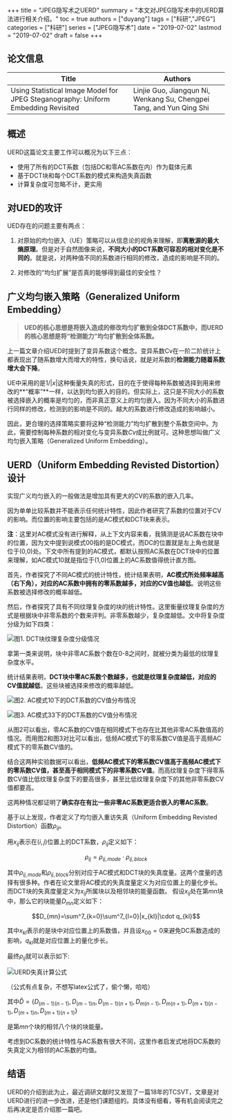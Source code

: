+++
title = "JPEG隐写术之UERD"
summary = "本文对JPEG隐写术中的UERD算法进行相关介绍。"
toc = true
authors = ["duyang"]
tags = ["科研","JPEG"]
categories = ["科研"]
series = ["JPEG隐写术"]
date = "2019-07-02"
lastmod = "2019-07-02"
draft = false
+++

## 论文信息

| Title | Authors |
| ----- | ------- |
| Using Statistical Image Model for JPEG Steganography: Uniform Embedding Revisited | Linjie Guo, Jiangqun Ni, Wenkang Su, Chengpei Tang, and Yun Qing Shi |

## 概述

UERD这篇论文主要工作可以概况为以下三点：
- 使用了所有的DCT系数（包括DC和零AC系数在内）作为载体元素
- 基于DCT块和每个DCT系数的模式来构造失真函数
- 计算复杂度可忽略不计，更实用

## 对UED的攻讦

UED存在的问题主要有两点：

1. 对原始的均匀嵌入（UE）策略可以从信息论的视角来理解，即**离散源的最大熵原理**。但是对于自然图像来说，**不同大小的DCT系数可容忍的相对变化是不同的**。就是说，对两种值不同的系数进行相同的修改，造成的影响是不同的。

2. 对修改的“均匀扩展”是否真的能够得到最佳的安全性？

## 广义均匀嵌入策略（Generalized Uniform Embedding）

> **UED的核心思想是将嵌入造成的修改均匀扩散到全体DCT系数中，而UERD的核心思想是将“检测能力”均匀扩散到全体系数。**

上一篇文章介绍UED时提到了变异系数这个概念。变异系数Cv在一阶二阶统计上都表现出了随系数增大而增大的特性，换句话说，就是对系数的**检测能力随着系数增大会下降**。

UE中采用的是$1/|x|$这种衡量失真的形式，目的在于使得每种系数被选择到用来修改的**“概率”**一样，以达到均匀嵌入的目的。但实际上，这只是不同大小的系数被选择嵌入的概率是均匀的，而非真正意义上的均匀嵌入。因为不同大小的系数进行同样的修改，检测到的影响是不同的。越大的系数进行修改造成的影响越小。

因此，更合理的选择策略实要将这种“检测能力”均匀扩散到整个系数空间中。为此，需要控制每种系数的相对变化与变异系数$Cv$成比例就可。这种思想叫做广义均匀嵌入策略（Generalized Uniform Embedding）。

## UERD（Uniform Embedding Revisted Distortion）设计

实现广义均匀嵌入的一般做法是增加具有更大的CV的系数的嵌入几率。

因为单单比较系数并不能表示任何统计特性，因此作者研究了系数的位置对于CV的影响。而位置的影响主要包括的是AC模式和DCT块来表示。

**注**：这里对AC模式没有进行解释，从上下文内容来看，我猜测是说AC系数在块中的位置，因为文中提到说模式00指的是DC模式，而DC的位置就是左上角也就是位于(0,0)处。下文中所有提到的AC模式，都默认按照AC系数在DCT块中的位置来理解，如AC模式10就是指位于(1,0)位置上的AC系数值得统计直方图。

首先，作者探究了不同AC模式的统计特性，统计结果表明，**AC模式所处频率越高（右下角），对应的AC系数中拥有的零系数越多，对应的CV值也越低**。说明这些系数被选择修改的概率越低。

然后，作者探究了具有不同纹理复杂度的块的统计特性。这里衡量纹理复杂度的方式是根据块中非零系数的个数来评判。非零系数越少，复杂度越低。文中将复杂度分级为如下四类：

![图1. DCT块纹理复杂度分级情况](https://odinaris-1259564738.cos.ap-shanghai.myqcloud.com/UERD/1562079670314.png)

拿第一类来说明，块中非零AC系数个数在0-8之间时，就被分类为最低的纹理复杂度水平。

统计结果表明，**DCT块中零AC系数个数越多，也就是纹理复杂度越低，对应的CV值就越低**，这些块被选择来修改的概率越低。

![图2. AC模式10下的DCT系数的CV值分布情况](https://odinaris-1259564738.cos.ap-shanghai.myqcloud.com/UERD/1562080724299.png)

![图3. AC模式33下的DCT系数的CV值分布情况](https://odinaris-1259564738.cos.ap-shanghai.myqcloud.com/UERD/1562081309344.png)

从图2可以看出，零AC系数的CV值在相同模式下也存在比其他非零AC系数值高的情况。而用图2和图3对比可以看出，低频AC模式下的零系数CV值是高于高频AC模式下的零系数CV值的。

结合这两种实验数据可以看出，**低频AC模式下的零系数CV值高于高频AC模式下的零系数CV值，甚至高于相同模式下的非零系数CV值**。而高纹理复杂度下得零系数CV值比低纹理复杂度下的要高很多，甚至比低纹理复杂度下的其他非零系数CV值都要高。

这两种情况都证明了**确实存在有比一些非零AC系数更适合嵌入的零AC系数**。

基于以上发现，作者定义了均匀嵌入重访失真（Uniform Embedding Revisted Distortion）函数$\rho_{ij}$。

用$x_{ij}$表示在$(i,j)$位置上的DCT系数，$\rho_{ij}$定义如下：

$$\rho_{ij}=\rho_{ij,mode}\cdot \rho_{ij,block}$$

其中$\rho_{ij,mode}$和$\rho_{ij,block}$分别对应于AC模式和DCT块的失真度量。这两个度量的选择有很多种。作者在论文里将AC模式的失真度量定义为对应位置上的量化步长。而DCT块的失真度量定义为$x_{ij}$所属块以及相邻块的能量函数。 假设$x_{ij}$处在第$mn$块中，那么它的块能量$D_{mn}$定义如下：

$$D_{mn}=\sum^7_{k=0}\sum^7_{l=0}|x_{kl}|\cdot q_{kl}$$

其中$x_{kl}$表示的是块中对应位置上的系数值，并且设$x_{00}=0$来避免DC系数造成的影响，$q_{kl}$就是对应位置上的量化步长。

最终$\rho_{ij}$就可以表示如下:

![UERD失真计算公式](https://odinaris-1259564738.cos.ap-shanghai.myqcloud.com/UERD/1562084453236.png)

（公式有点复杂，不想写latex公式了，偷个懒，哈哈）

其中$\hat{D}=\{D_{(m-1)(n-1)},D_{(m-1)n},D_{(m-1)(n+1)},D_{m(n-1)},D_{m(n+1)},D_{(m+1)(n-1)},D_{(m+1)n},D_{(m+1)(n+1)}\}$

是第$mn$个块的相邻八个块的块能量。

考虑到DC系数的统计特性与AC系数有很大不同，这里作者启发式地将DC系数的失真定义为相邻的AC系数的均值。

## 结语

UERD的介绍到此为止，最近调研文献时又发现了一篇18年的TCSVT，文章是对UERD进行的进一步改进，还是他们课题组的。具体没有细看，等有机会阅读完之后再决定是否介绍那一篇吧。